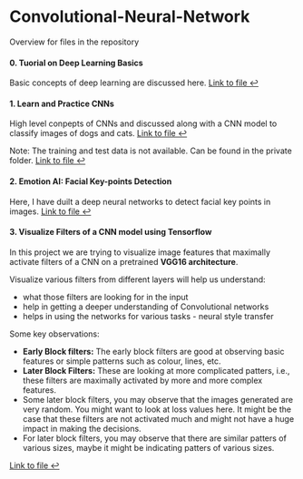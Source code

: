 # Convolutional-Neural-Network

Overview for files in the repository

#### 0. Tuorial on Deep Learning Basics 
Basic concepts of deep learning are discussed here. <a href="https://github.com/iVibudh/Convolutional-Neural-Network/blob/main/CNN_series/Introduction%20CNNs.ipynb">Link to file ↩</a>

#### 1. Learn and Practice CNNs  
High level conpepts of CNNs and discussed along with a CNN model to classify images of dogs and cats. <a href="https://github.com/iVibudh/Convolutional-Neural-Network/blob/main/CNN_series/Introduction%20CNNs.ipynb">Link to file ↩</a>

Note: The training and test data is not available. Can be found in the private folder. <a href="https://github.com/iVibudh/Convolutional-Neural-Network/blob/main/CNN_series/Introduction%20CNNs.ipynb">Link to file ↩</a>

#### 2. Emotion AI: Facial Key-points Detection
Here, I have duilt a deep neural networks to detect facial key points in images. <a href="https://github.com/iVibudh/Convolutional-Neural-Network/blob/main/CNN_series/Introduction%20CNNs.ipynb">Link to file ↩</a>



#### 3. Visualize Filters of a CNN model using Tensorflow  
In this project we are trying to visualize image features that maximally activate filters of a CNN on a pretrained **VGG16 architecture**.  

Visualize various filters from different layers will help us understand:
- what those filters are looking for in the input
- help in getting a deeper understanding of Convolutional networks
- helps in using the networks for various tasks - neural style transfer

Some key observations:
- **Early Block filters:** The early block filters are good at observing basic features or simple patterns such as colour, lines, etc. 
- **Later Block Filters:** These are looking at more complicated patters, i.e., these filters are maximally activated by more and more complex features.
- Some later block filters, you may observe that the images generated are very random. You might want to look at loss values here. It might be the case that these filters are not activated much and might not have a huge impact in making the decisions.
- For later block filters, you may observe that there are similar patters of various sizes, maybe it might be indicating patters of various sizes. 

<a href="https://github.com/iVibudh/Convolutional-Neural-Network/blob/main/CNN_series/Introduction%20CNNs.ipynb">Link to file ↩</a>

